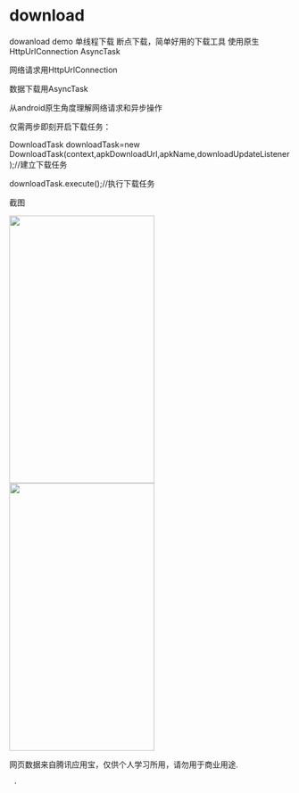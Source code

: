 # download
dowanload demo 单线程下载 断点下载，简单好用的下载工具 使用原生HttpUrlConnection AsyncTask

     

网络请求用HttpUrlConnection  
   
数据下载用AsyncTask  
   
从android原生角度理解网络请求和异步操作  
  
    
仅需两步即刻开启下载任务：  
  
DownloadTask downloadTask=new DownloadTask(context,apkDownloadUrl,apkName,downloadUpdateListener);//建立下载任务     
   
downloadTask.execute();//执行下载任务   
  

截图
   
  
<img src="https://github.com/sanlisanlisanli/download/blob/master/image/01.jpg" width="260" height="480"/>   
   
     
     
<img src="https://github.com/sanlisanlisanli/download/blob/master/image/02.jpg" width="260" height="480"/>  
   
  
网页数据来自腾讯应用宝，仅供个人学习所用，请勿用于商业用途.  
   
     
     .
